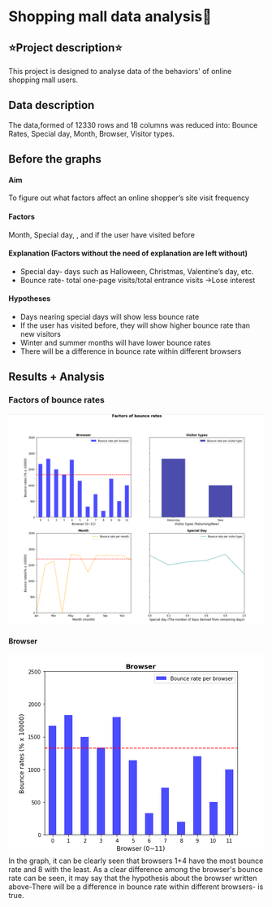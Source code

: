 # Shopping mall data analysis:speech_balloon:

## :star:Project description:star:

 This project is designed to analyse data of the behaviors' of online shopping mall users. 
 
## Data description

The data,formed of 12330 rows and 18 columns was reduced into: Bounce Rates, Special day, Month, Browser, Visitor types.

## Before the graphs

#### Aim
To figure out what factors affect an online shopper’s site visit frequency
#### Factors
 Month, Special day, , and if the user have visited before 
#### Explanation (Factors without the need of explanation are left without)
* Special day- days such as Halloween, Christmas, Valentine’s day, etc.
* Bounce rate- total one-page visits/total entrance visits ->Lose interest 

#### Hypotheses
* Days nearing special days will show less bounce rate
* If the user has visited before, they will show higher bounce rate than new visitors
* Winter and summer months will have lower bounce rates
* There will be a difference in bounce rate within different browsers
## Results + Analysis
### Factors of bounce rates
![](/img/BounceRateFactor_full.png)

#### Browser
![](/img/BounceRateFactor_browser.png) 
In the graph, it can be clearly seen that browsers 1+4 have the most bounce rate and 8 with the least. As a clear difference among the browser's bounce rate can be seen, it may say that the hypothesis about the browser written above-There will be a difference in bounce rate within different browsers- is true. 

